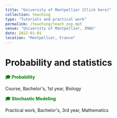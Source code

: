 ```yaml
---
title: "University of Montpellier [Click here]"
collection: teaching
type: "Tutorials and practical work"
permalink: /teaching/teach_exp_mpt
venue: "University of Montpellier, IMAG"
date: 2022-01-01
location: "Montpellier, France"
---
```


# Probability and statistics 

<span style="color:green"> **🎓 Probability** </span>

Course, Bachelor's, 1st year, Biology

<span style="color:green"> **🎓 Stochastic Modeling** </span>

Practical work, Bachelor's, 3rd year, Mathematics


